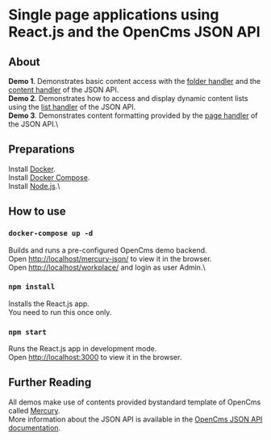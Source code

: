 
# Single page applications using React.js and the OpenCms JSON API

## About

**Demo 1**. Demonstrates basic content access with the [folder handler]() and the [content handler]() of the JSON API.\
**Demo 2**. Demonstrates how to access and display dynamic content lists using the [list handler]() of the JSON API.\
**Demo 3**. Demonstrates content formatting provided by the [page handler]() of the JSON API.\

## Preparations

Install [Docker](https://docs.docker.com/get-docker/).\
Install [Docker Compose](https://docs.docker.com/compose/install/).\
Install [Node.js](https://nodejs.org/en/download/).\

## How to use

### `docker-compose up -d`

Builds and runs a pre-configured OpenCms demo backend.\
Open [http://localhost/mercury-json/](http://localhost) to view it in the browser.\
Open [http://localhost/workplace/](http://localhost) and login as user Admin.\

### `npm install`

Installs the React.js app.\
You need to run this once only.

### `npm start`

Runs the React.js app in development mode.\
Open [http://localhost:3000](http://localhost:3001) to view it in the browser.

## Further Reading

All demos make use of contents provided bystandard template of OpenCms called [Mercury]().\
More information about the JSON API is available in the [OpenCms JSON API documentation]().
